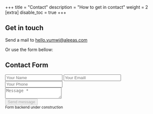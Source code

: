 +++
title = "Contact"
description = "How to get in contact"
weight = 2
[extra]
disable_toc = true
+++

## Get in touch

Send a mail to [hello.vumwi@aleeas.com](mailto:hello.vumwi@aleeas.com)

Or use the form bellow:


<form class="contact-form">
  <h2>Contact Form</h2>
  <div class="input-fields">
    <input type="text" class="input" placeholder="Your Name"\>
    <input type="text" class="input" placeholder="Your Emaill "\>
    <input type="text" class="input" placeholder="Your Phone "\>
  </div>
  <div class="msg">
    <textarea placeholder="Message *"></textarea>
  </div>
  <div>
    <button disabled> Send message</button>
  </div>
  <small> Form backend under construction</small>
</form>
